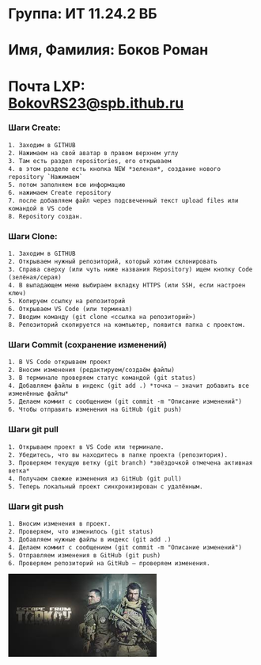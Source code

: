 # Группа: ИТ 11.24.2 ВБ
# Имя, Фамилия: Боков Роман
# Почта LXP: BokovRS23@spb.ithub.ru


### Шаги Create: 
    1. Заходим в GITHUB 
    2. Нажимаем на свой аватар в правом верхнем углу 
    3. Там есть раздел repositories, его открываем
    4. в этом разделе есть кнопка NEW *зеленая*, создание нового repository `Нажимаем`
    5. потом заполняем всю информацию
    6. нажимаем Create repository 
    7. после добавляем файл через подсвеченный текст upload files или командой в VS code
    8. Repository создан.

### Шаги Clone:
    1. Заходим в GITHUB
    2. Открываем нужный репозиторий, который хотим склонировать
    3. Справа сверху (или чуть ниже названия Repository) ищем кнопку Code (зелёная/серая)
    4. В выпадающем меню выбираем вкладку HTTPS (или SSH, если настроен ключ)
    5. Копируем ссылку на репозиторий
    6. Открываем VS Code (или терминал)
    7. Вводим команду (git clone <ссылка на репозиторий>)
    8. Репозиторий скопируется на компьютер, появится папка с проектом.


### Шаги Commit (сохранение изменений)
    1. В VS Code открываем проект
    2. Вносим изменения (редактируем/создаём файлы)
    3. В терминале проверяем статус командой (git status)
    4. Добавляем файлы в индекс (git add .) *точка – значит добавить все изменённые файлы*
    5. Делаем коммит с сообщением (git commit -m "Описание изменений")
    6. Чтобы отправить изменения на GitHub (git push)

### Шаги git pull
    1. Открываем проект в VS Code или терминале.
	2. Убедитесь, что вы находитесь в папке проекта (репозитория).
	3. Проверяем текущую ветку (git branch) *звёздочкой отмечена активная ветка*
    4. Получаем свежие изменения из GitHub (git pull)
    5. Теперь локальный проект синхронизирован с удалённым.

### Шаги git push
    1. Вносим изменения в проект.
	2. Проверяем, что изменилось (git status)
    3. Добавляем нужные файлы в индекс (git add .)
    4. Делаем коммит с сообщением (git commit -m "Описание изменений")
    5. Отправляем изменения в GitHub (git push)
    6. Проверяем репозиторий на GitHub — проверяем изменения.

![tarkov.jpg](https://github.com/Tilrait/-/blob/main/jpg/tarkov.jpg)